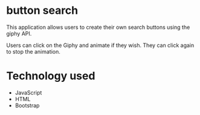 # button search

This application allows users to create their own search buttons using the giphy API.

Users can click on the Giphy and animate if they wish. They can click again to stop the animation. 

# Technology used

* JavaScript
* HTML
* Bootstrap